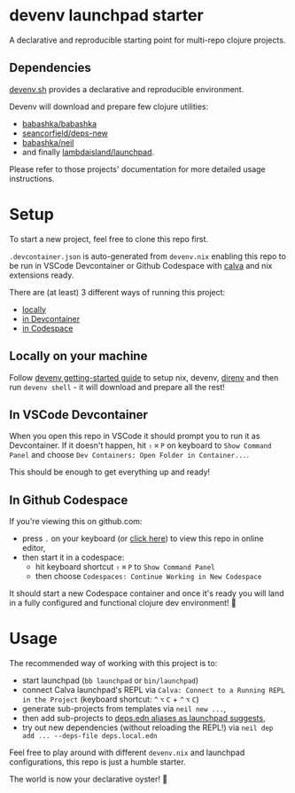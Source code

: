 # devenv launchpad starter

A declarative and reproducible starting point for multi-repo clojure projects.

## Dependencies
[devenv.sh](https://devenv.sh/) provides a declarative and reproducible environment.

Devenv will download and prepare few clojure utilities:
- [babashka/babashka](https://github.com/babashka/babashka)
- [seancorfield/deps-new](https://github.com/seancorfield/deps-new)
- [babashka/neil](https://github.com/babashka/neil)
- and finally [lambdaisland/launchpad](https://github.com/lambdaisland/launchpad).

Please refer to those projects' documentation for more detailed usage instructions.

# Setup
To start a new project, feel free to clone this repo first.

`.devcontainer.json` is auto-generated from `devenv.nix` enabling this repo to be run in VSCode Devcontainer or Github Codespace with [calva](https://calva.io/) and nix extensions ready.


There are (at least) 3 different ways of running this project:
- [locally](#locally-on-your-machine)
- [in Devcontainer](#in-vscode-devcontainer)
- [in Codespace](#in-github-codespace)

## Locally on your machine
Follow [devenv getting-started guide](https://devenv.sh/getting-started/) to setup nix, devenv, [direnv](https://devenv.sh/automatic-shell-activation/) and then run `devenv shell` - it will download and prepare all the rest!

## In VSCode Devcontainer
When you open this repo in VSCode it should prompt you to run it as Devcontainer.
If it doesn't happen, hit `⇧` `⌘` `P` on keyboard to `Show Command Panel` and choose `Dev Containers: Open Folder in Container...`.

This should be enough to get everything up and ready!



## In Github Codespace
If you're viewing this on github.com:
- press `.` on your keyboard (or [click here](https://github.dev/roterski/devenv-launchpad-starter)) to view this repo in online editor,
- then start it in a codespace:
    - hit keyboard shortcut `⇧` `⌘` `P` to `Show Command Panel`
    - then choose `Codespaces: Continue Working in New Codespace`

It should start a new Codespace container and once it's ready you will land in a fully configured and functional clojure dev environment! 🎉

# Usage

The recommended way of working with this project is to:
- start launchpad (`bb launchpad` or `bin/launchpad`)
- connect Calva launchpad's REPL via `Calva: Connect to a Running REPL in the Project` (keyboard shortcut: `^` `⌥` `C` + `^` `⌥` `C`)
- generate sub-projects from templates via `neil new ...`,
- then add sub-projects to [deps.edn aliases as launchpad suggests](https://github.com/lambdaisland/launchpad/blob/main/template/deps.edn#L8-L12),
- try out new dependencies (without reloading the REPL!) via `neil dep add ... --deps-file deps.local.edn` 

Feel free to play around with different `devenv.nix` and launchpad configurations, this repo is just a humble starter.

The world is now your declarative oyster! 🦪
